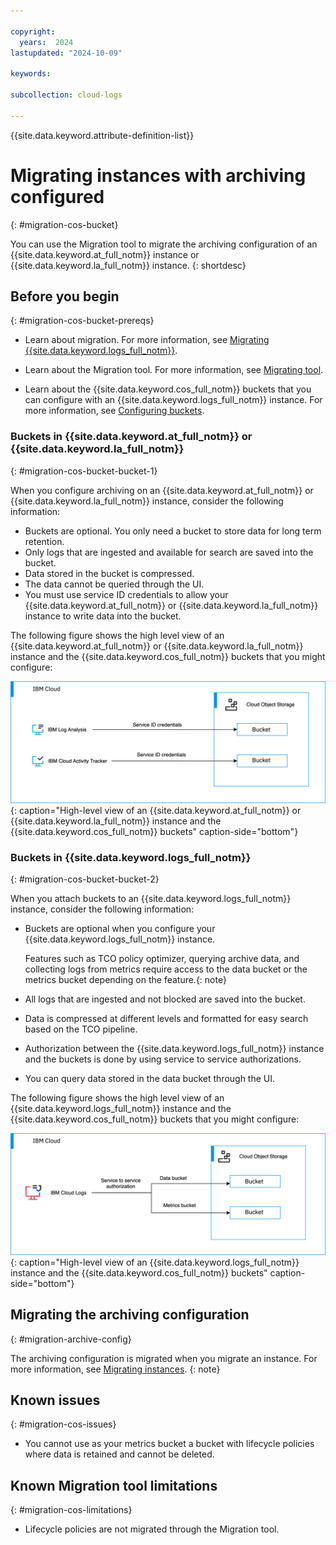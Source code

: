 ```yaml
---

copyright:
  years:  2024
lastupdated: "2024-10-09"

keywords:

subcollection: cloud-logs

---
```


{{site.data.keyword.attribute-definition-list}}


# Migrating instances with archiving configured
{: #migration-cos-bucket}

You can use the Migration tool to migrate the archiving configuration of an {{site.data.keyword.at_full_notm}} instance or {{site.data.keyword.la_full_notm}} instance.
{: shortdesc}



## Before you begin
{: #migration-cos-bucket-prereqs}

- Learn about migration. For more information, see [Migrating {{site.data.keyword.logs_full_notm}}](/docs/cloud-logs?topic=cloud-logs-migration-intro).

- Learn about the Migration tool. For more information, see [Migrating tool](/docs/cloud-logs?topic=cloud-logs-migration-tool).

- Learn about the {{site.data.keyword.cos_full_notm}} buckets that you can configure with an {{site.data.keyword.logs_full_notm}} instance. For more information, see [Configuring buckets](/docs/cloud-logs?topic=cloud-logs-about-bucket).


### Buckets in {{site.data.keyword.at_full_notm}} or {{site.data.keyword.la_full_notm}}
{: #migration-cos-bucket-bucket-1}

When you configure archiving on an {{site.data.keyword.at_full_notm}} or {{site.data.keyword.la_full_notm}} instance, consider the following information:
- Buckets are optional. You only need a bucket to store data for long term retention.
- Only logs that are ingested and available for search are saved into the bucket.
- Data stored in the bucket is compressed.
- The data cannot be queried through the UI.
- You must use service ID credentials to allow your {{site.data.keyword.at_full_notm}} or {{site.data.keyword.la_full_notm}} instance to write data into the bucket.


The following figure shows the high level view of an {{site.data.keyword.at_full_notm}} or {{site.data.keyword.la_full_notm}} instance and the {{site.data.keyword.cos_full_notm}} buckets that you might configure:

![High-level view of an {{site.data.keyword.at_full_notm}} or {{site.data.keyword.la_full_notm}} instance and the {{site.data.keyword.cos_full_notm}} buckets](/images/migration-bucket-logdna.svg "Account overview of handling activity tracking events."){: caption="High-level view of an {{site.data.keyword.at_full_notm}} or {{site.data.keyword.la_full_notm}} instance and the {{site.data.keyword.cos_full_notm}} buckets" caption-side="bottom"}


### Buckets in {{site.data.keyword.logs_full_notm}}
{: #migration-cos-bucket-bucket-2}

When you attach buckets to an {{site.data.keyword.logs_full_notm}} instance, consider the following information:

- Buckets are optional when you configure your {{site.data.keyword.logs_full_notm}} instance.

    Features such as TCO policy optimizer, querying archive data, and collecting logs from metrics require access to the data bucket or the metrics bucket depending on the feature.{: note}

- All logs that are ingested and not blocked are saved into the bucket.

- Data is compressed at different levels and formatted for easy search based on the TCO pipeline.

- Authorization between the {{site.data.keyword.logs_full_notm}} instance and the buckets is done by using service to service authorizations.

- You can query data stored in the data bucket through the UI.


The following figure shows the high level view of an {{site.data.keyword.logs_full_notm}} instance and the {{site.data.keyword.cos_full_notm}} buckets that you might configure:

![High-level view of an {{site.data.keyword.logs_full_notm}} instance and the {{site.data.keyword.cos_full_notm}} buckets](/images/migration-bucket-logs.svg "Account overview of handling activity tracking events."){: caption="High-level view of an {{site.data.keyword.logs_full_notm}} instance and the {{site.data.keyword.cos_full_notm}} buckets" caption-side="bottom"}

## Migrating the archiving configuration
{: #migration-archive-config}

The archiving configuration is migrated when you migrate an instance. For more information, see [Migrating instances](/docs/cloud-logs?topic=cloud-logs-migration-instance).
{: note}



## Known issues
{: #migration-cos-issues}

- You cannot use as your metrics bucket a bucket with lifecycle policies where data is retained and cannot be deleted.

## Known Migration tool limitations
{: #migration-cos-limitations}

- Lifecycle policies are not migrated through the Migration tool.

